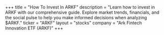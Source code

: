 +++
title = "How To Invest In ARKF"
description = "Learn how to invest in ARKF with our comprehensive guide. Explore market trends, financials, and the social pulse to help you make informed decisions when analyzing $ARKF."
ticker = "ARKF"
layout = "stocks"
company = "Ark Fintech Innovation ETF (ARKF)"
+++

